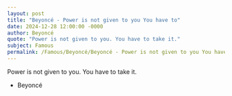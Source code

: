 ```yaml
---
layout: post
title: "Beyoncé - Power is not given to you You have to"
date: 2024-12-28 12:00:00 -0000
author: Beyoncé
quote: "Power is not given to you. You have to take it."
subject: Famous
permalink: /Famous/Beyoncé/Beyoncé - Power is not given to you You have to
---
```


Power is not given to you. You have to take it.

- Beyoncé
